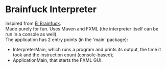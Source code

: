 # Brainfuck Interpreter
Inspired from <a href="https://copy.sh/brainfuck">El Brainfuck</a>.
<br>
Made purely for fun. Uses Maven and FXML (the interpreter itself can be run in a console as well).
<br>
The application has 2 entry points (in the 'main' package):
 - InterpreterMain, which runs a program and prints its output, the time it took and the instruction count (console-based);
 - ApplicationMain, that starts the FXML GUI.
